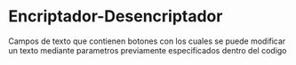 # Encriptador-Desencriptador
Campos de texto que contienen botones con los cuales se puede modificar un texto mediante parametros previamente especificados dentro del codigo
